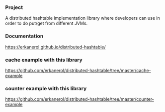 ### Project

A distributed hashtable implementation library where developers can use in order to do put/get from different JVMs.


### Documentation

https://erkanerol.github.io/distributed-hashtable/

### cache example with this library

https://github.com/erkanerol/distributed-hashtable/tree/master/cache-example

### counter example with this library

https://github.com/erkanerol/distributed-hashtable/tree/master/counter-example
